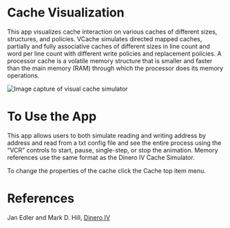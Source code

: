 
# Cache Visualization

This app visualizes cache interaction on various caches of different sizes, structures, and policies. VCache simulates directed mapped caches, partially and fully associative caches of different sizes in line count and word per line count with different write policies and replacement policies. A processor cache is a volatile memory structure that is smaller and faster than the main memory (RAM) through which the processor does its memory operations.

![Image capture of visual cache simulator](vcache.png)

# To Use the App

This app allows users to both simulate reading and writing address by address and read from a txt config file and see the entire process using the “VCR” controls to start, pause, single-step, or stop the animation.  Memory references use the same format as the Dinero IV Cache Simulator.

To change the properties of the cache click the Cache top item menu.

# References

Jan Edler and Mark D. Hill, [Dinero IV](http://pages.cs.wisc.edu/~markhill/DineroIV/)
